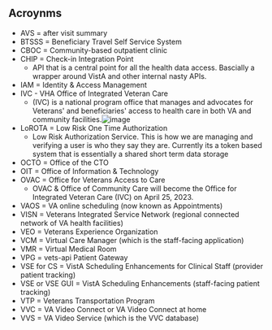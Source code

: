 ## Acroynms
  
- AVS = after visit summary 
- BTSSS = Beneficiary Travel Self Service System
- CBOC = Community-based outpatient clinic
- CHIP = Check-in Integration Point
     - API that is a central point for all the health data access. Bascially a wrapper around VistA and other internal nasty APIs.
- IAM = Identity & Access Management
- IVC - VHA Office of Integrated Veteran Care
    - (IVC) is a national program office that manages and advocates for Veterans' and beneficiaries' access to health care in both VA and community facilities.![image](https://github.com/department-of-veterans-affairs/va.gov-team/assets/86678742/9c7c446f-127f-411d-b070-6fb85bbf750e)
- LoROTA = Low Risk One Time Authorization 
     - Low Risk Authorization Service. This is how we are managing and verifying a user is who they say they are. Currently its a token based system that is essentially a shared short term data storage
- OCTO = Office of the CTO
- OIT = Office of Information & Technology
- OVAC = Office for Veterans Access to Care
     - OVAC & Office of Community Care will become the Office for Integrated Veteran Care (IVC) on April 25, 2023. 
- VAOS = VA online scheduling (now known as Appointments)
- VISN = Veterans Integrated Service Network (regional connected network of VA health facilities)
- VEO = Veterans Experience Organization
- VCM = Virtual Care Manager (which is the staff-facing application)
- VMR = Virtual Medical Room
- VPG = vets-api Patient Gateway
- VSE for CS = VistA Scheduling Enhancements for Clinical Staff (provider patient tracking)
- VSE or VSE GUI = VistA Scheduling Enhancements (staff-facing patient tracking)
- VTP = Veterans Transportation Program
- VVC = VA Video Connect or VA Video Connect at home
- VVS = VA Video Service (which is the VVC database)


